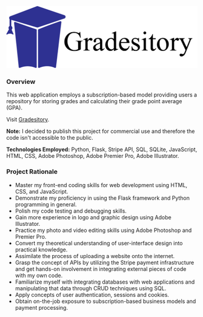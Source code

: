 ![Gradesitory Logo](/logo.png)

### Overview
This web application employs a subscription-based model providing users a repository for storing grades and calculating their grade point average (GPA).

Visit [Gradesitory](https://www.gradesitory.com).

**Note:** I decided to publish this project for commercial use and therefore the code isn't accessible to the public. 

**Technologies Employed:** Python, Flask, Stripe API, SQL, SQLite, JavaScript, HTML, CSS, Adobe Photoshop, Adobe Premier Pro, Adobe Illustrator.

### Project Rationale
- Master my front-end coding skills for web development using HTML, CSS, and JavaScript.
- Demonstrate my proficiency in using the Flask framework and Python programming in general.
- Polish my code testing and debugging skills. 
- Gain more experience in logo and graphic design using Adobe Illustrator. 
- Practice my photo and video editing skills using Adobe Photoshop and Premier Pro.
- Convert my theoretical understanding of user-interface design into practical knowledge.
- Assimilate the process of uploading a website onto the internet.
- Grasp the concept of APIs by utilizing the Stripe payment infrastructure and get hands-on involvement in integrating external pieces of code with my own code. 
- Familiarize myself with integrating databases with web applications and manipulating that data through CRUD techniques using SQL.
- Apply concepts of user authentication, sessions and cookies. 
- Obtain on-the-job exposure to subscription-based business models and payment processing. 

